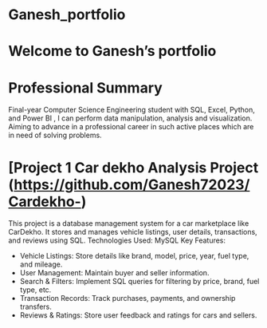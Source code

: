 # Ganesh_portfolio
# Welcome to Ganesh’s portfolio

# Professional Summary

Final-year Computer Science Engineering student with SQL, Excel, Python, and Power BI , I can
perform data manipulation, analysis and visualization. Aiming to advance in a professional career in
such active places which are in need of solving problems.

# [Project 1 Car dekho Analysis Project (https://github.com/Ganesh72023/Cardekho-)

This project is a database management system for a car marketplace like CarDekho. It stores and manages vehicle listings, user details, transactions, and reviews using SQL.
Technologies Used: MySQL
Key Features:
* Vehicle Listings: Store details like brand, model, price, year, fuel type, and mileage.
* User Management: Maintain buyer and seller information.
* Search & Filters: Implement SQL queries for filtering by price, brand, fuel type, etc.
* Transaction Records: Track purchases, payments, and ownership transfers.
* Reviews & Ratings: Store user feedback and ratings for cars and sellers.
